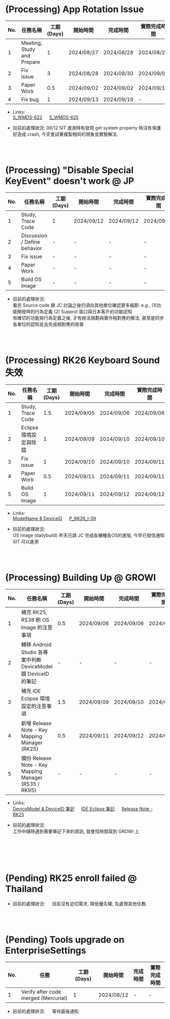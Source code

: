 # (Processing) App Rotation Issue
| No. | 任務名稱                   | 工期 (Days) | 開始時間   | 完成時間   | 實際完成時間 |
| --- | -------------------------- | ----------- | ---------- | ---------- | ------------ |
| 1   | Meeting, Study and Prepare | 1           | 2024/08/27 | 2024/08/28 | 2024/08/28   |
| 2   | Fix issue                  | 3           | 2024/08/28 | 2024/08/30 | 2024/09/02   |
| 3   | Paper Work                 | 0.5         | 2024/09/02 | 2024/09/02 | 2024/09/11   |
| 4   | Fix bug                    | 1           | 2024/09/13 | 2024/09/16 | -            |

- Links:</br>
[S_WMDS-622](https://jira.cipherlab.com.tw/browse/S_WMDS-622) &emsp;
[S_WMDS-625](https://jira.cipherlab.com.tw/browse/S_WMDS-625)

- 目前的處理狀況:
09/12 SIT 進測時有發現 get system property 時沒有保護好造成 crash, 今天會試著複製相同的現象並實驗解法.
</br>
</br>

# (Processing) "Disable Special KeyEvent" doesn't work @ JP
| No. | 任務名稱                         | 工期 (Days) | 開始時間   | 完成時間   | 實際完成時間 |
| --- | ------------------------------- | ----------- | ---------- | ---------- | ------------ |
| 1   | Study, Trace Code               | 1           | 2024/09/12 | 2024/09/12 | 2024/09/12   |
| 2   | Discussion / Define behavior    | -           | -          | -          | -            |
| 3   | Fix issue                       | -           | -          | -          | -            |
| 4   | Paper Work                      | -           | -          | -          | -            |
| 5   | Build OS Image                  | -           | -          | -          | -            |

- 目前的處理狀況:  
看完 Source code 跟 JC 討論之後仍須向其他單位確認更多細節. e.g., (1)功能開發時的行為定義 (2) Supprot 窗口與日本客戶的功能認知  
有確切的功能與行為定義之後, 才有辦法規劃與實作相對應的解法, 甚至是同步各單位的認知並且完成相對應的改善
</br>
</br>

# (Processing) RK26 Keyboard Sound 失效
| No. | 任務名稱                         | 工期 (Days) | 開始時間   | 完成時間   | 實際完成時間 |
| --- | ------------------------------- | ----------- | ---------- | ---------- | ------------ |
| 1   | Study, Trace Code               | 1.5         | 2024/09/05 | 2024/09/06 | 2024/09/06   |
| 2   | Eclipse 環境設定與除錯            | 1           | 2024/09/09 | 2024/09/10 | 2024/09/10   |
| 3   | Fix issue                       | 1           | 2024/09/10 | 2024/09/10 | 2024/09/11   |
| 4   | Paper Work                      | 0.5         | 2024/09/11 | 2024/09/11 | 2024/09/11   |
| 5   | Build OS Image                  | 1           | 2024/09/11 | 2024/09/12 | 2024/09/12   |

- Links:</br>
[ModelName & DeviceID](https://github.com/casparchen1985/PublicRepos/blob/main/ModelAndDeviceIDUsage.md) &emsp; 
[P_RK26_I-59](https://jira.cipherlab.com.tw/browse/P_RK26_I-59)

- 目前的處理狀況:  
OS Image (dailybuild) 昨天已請 JC 完成各機種各OS的進版, 今早已發信通知 SIT 可以進測
</br>
</br>

# (Processing) Building Up @ GROWI
| No. | 任務名稱                                                     | 工期 (Days) | 開始時間   | 完成時間   | 實際完成時間 |
| --- | ----------------------------------------------------------- | ----------- | ---------- | ---------- | ------------ |
| 1   | 補充 RK25, RS38 刷 OS Image 的注意事項                          | 0.5         | 2024/09/06 | 2024/09/06 | 2024/09/06   |
| 2   | 轉移 Android Studio 各專案中判斷 DeviceModel 跟 DeviceID 的筆記 | -           | -          | -          | -            |
| 3   | 補充 IDE Eclipse 環境設定的注意事項                            | 1.5         | 2024/09/09 | 2024/09/10 | 2024/09/10   |
| 4   | 新增 Release Note - Key Mapping Manager (RK25)              | 0.5         | 2024/09/11 | 2024/09/12 | 2024/09/12   |
| 5   | 備份 Release Note - Key Mapping Manager (RS35 / RK95)       | -           | -          | -          | -            |

- Links:</br>
[DeviceModel & DeviceID 筆記](http://192.168.8.100:12000/66dfac95e29b20ef8a0ab3f9) &emsp;
[IDE Eclipse 筆記](http://192.168.8.100:12000/66dfaa51e29b20ef8a0aad5) &emsp;
[Release Note - RK25](http://192.168.8.100:12000/66e11320e29b20ef8a0af91f)

- 目前的處理狀況:  
工作中隨時遇到需要筆記下來的資訊, 就會找時間寫到 GROWI 上
</br>
</br>
</br>
</br> 


# (Pending) RK25 enroll failed @ Thailand
- 目前的處理狀況: &emsp; 目前沒有迫切需求, 降低優先權, 先處理其他任務.
</br>
</br>

# (Pending) Tools upgrade on EnterpriseSettings
| No. | 任務                                 | 工期 (Days) | 開始時間   | 完成時間   | 實際完成時間 |
| --- | ------------------------------------ | ----------- | ---------- | ---------- | ------------ |
| 1   | Verify after code merged (Mercurial) | 1           | 2024/08/12 | -          | -            |

- 目前的處理狀況: &emsp; 等待最後通知
